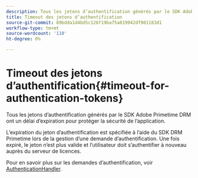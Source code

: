 ```yaml
---
description: Tous les jetons d’authentification générés par le SDK Adobe Primetime DRM ont un délai d’expiration pour protéger la sécurité de l’application.
title: Timeout des jetons d’authentification
source-git-commit: 89bdda1d4bd5c126f19ba75a819942df901183d1
workflow-type: tm+mt
source-wordcount: '110'
ht-degree: 0%

---
```



# Timeout des jetons d’authentification{#timeout-for-authentication-tokens}

Tous les jetons d’authentification générés par le SDK Adobe Primetime DRM ont un délai d’expiration pour protéger la sécurité de l’application.

L’expiration du jeton d’authentification est spécifiée à l’aide du SDK DRM Primetime lors de la gestion d’une demande d’authentification. Une fois expiré, le jeton n’est plus valide et l’utilisateur doit s’authentifier à nouveau auprès du serveur de licences.

Pour en savoir plus sur les demandes d’authentification, voir [AuthenticationHandler](https://help.adobe.com/en_US/primetime/api/drm-apis/server/javadocs-flashaccess-pro/com/adobe/flashaccess/sdk/protocol/authentication/AuthenticationHandler.html).
